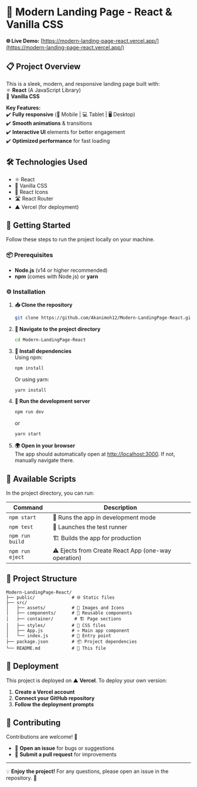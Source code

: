 # 🚀 Modern Landing Page - React & Vanilla CSS  

**🌐 Live Demo:** [https://modern-landing-page-react.vercel.app/](https://modern-landing-page-react.vercel.app/)  

## 📋 Project Overview  

This is a sleek, modern, and responsive landing page built with:  
⚛️ **React** (A JavaScript Library)  
🎨 **Vanilla CSS**  

**Key Features:**  
✔️ **Fully responsive** (📱 Mobile | 💻 Tablet | 🖥️ Desktop)  
✔️ **Smooth animations** & transitions  
✔️ **Interactive UI** elements for better engagement  
✔️ **Optimized performance** for fast loading  

## 🛠️ Technologies Used  

- ⚛️ React  
- 🎨 Vanilla CSS  
- 🔗 React Icons  
- 🛣️ React Router 
- ▲ Vercel (for deployment)  

## 🏁 Getting Started  

Follow these steps to run the project locally on your machine.  

### 📦 Prerequisites  

- **Node.js** (v14 or higher recommended)  
- **npm** (comes with Node.js) or **yarn**  

### ⚙️ Installation  

1. **📥 Clone the repository**  
   ```bash
   git clone https://github.com/Akanimoh12/Modern-LandingPage-React.git
   ```  

2. **📂 Navigate to the project directory**  
   ```bash
   cd Modern-LandingPage-React
   ```  

3. **🔧 Install dependencies**  
   Using npm:  
   ```bash
   npm install
   ```  
   Or using yarn:  
   ```bash
   yarn install
   ```  

4. **🚀 Run the development server**  
   ```bash
   npm run dev
   ```  
   or  
   ```bash
   yarn start
   ```  

5. **🌍 Open in your browser**  
   The app should automatically open at [http://localhost:3000](http://localhost:3000). If not, manually navigate there.  

## 📜 Available Scripts  

In the project directory, you can run:  

| Command | Description |
|---------|-------------|
| `npm start` | 🚀 Runs the app in development mode |  
| `npm test` | 🧪 Launches the test runner |  
| `npm run build` | 🏗️ Builds the app for production |  
| `npm run eject` | ⚠️ Ejects from Create React App (one-way operation) |  

## 📂 Project Structure  

```
Modern-LandingPage-React/
├── public/              # 🌐 Static files
├── src/
│   ├── assets/          # 🎨 Images and Icons
│   ├── components/      # 🔧 Reusable components
│   ├── container/        # 🏗️ Page sections
│   ├── styles/          # 🎨 CSS files
│   ├── App.js           # ⚛️ Main app component
│   └── index.js         # 📌 Entry point
├── package.json         # 📦 Project dependencies
└── README.md            # 📖 This file
```  

## 🚀 Deployment  

This project is deployed on **▲ Vercel**. To deploy your own version:  

1. **Create a Vercel account**  
2. **Connect your GitHub repository**  
3. **Follow the deployment prompts**  

## 🤝 Contributing  

Contributions are welcome! 🎉  
- 🐛 **Open an issue** for bugs or suggestions  
- 🔄 **Submit a pull request** for improvements  

---

💡 **Enjoy the project!** For any questions, please open an issue in the repository. 🚀